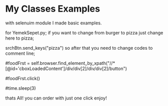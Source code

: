 # My Classes Examples
with selenuim module  I made basic examples.

for YemekSepet.py;
if you want to change from burger to pizza just change here to pizza;

srchBtn.send_keys("pizza") 
so after that you need to change codes to comment line;


#foodFrst = self.browser.find_element_by_xpath("//*[@id='cboxLoadedContent']/div/div[2]/div/div[2]/button")


#foodFrst.click()

#time.sleep(3)

thats All! you can order with just one click enjoy!


